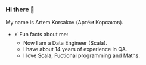 ### Hi there 👋

My name is Artem Korsakov (Артём Корсаков).

- ⚡ Fun facts about me:
  - Now I am a Data Engineer (Scala).
  - I have about 14 years of experience in QA.
  - I love Scala, Fuctional programming and Maths.

<!--
- 📫 How to reach me:  (English or Russian)
  - [artemkorsakov@mail.ru](mailto:artemkorsakov@mail.ru)
  - [linkedIn](https://www.linkedin.com/in/artem-korsakov-a682646b/)
- ⚡ Fun fact about me:
    - <img src="https://projecteuler.net/profile/fonkost.png">
    - <img src="https://projecteuler.net/profile/Artem_Korsakov.png">
- 🔭 I’m currently working on ...
- 🌱 I’m currently learning ...
- 👯 I’m looking to collaborate on ...
- 🤔 I’m looking for help with ...
- 💬 Ask me about ...
- 📫 How to reach me: ...
- 😄 Pronouns: ...
- ⚡ Fun fact: ...
-->

